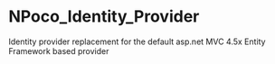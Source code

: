 # NPoco_Identity_Provider
Identity provider replacement for the default asp.net MVC 4.5x Entity Framework based provider
